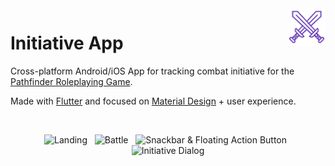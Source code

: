 <img src="./assets/battle_swords.png" title="Initiative" align="right" height="60" />

# Initiative App

Cross-platform Android/iOS App for tracking combat initiative for the [Pathfinder Roleplaying Game](https://en.wikipedia.org/wiki/Pathfinder_Roleplaying_Game).

Made with [Flutter](https://flutter.dev/) and focused on [Material Design](https://material.io/design/) + user experience.


<br>

<p align="center">
<img src="https://user-images.githubusercontent.com/3826929/55366799-a04d1f00-54ea-11e9-8ac8-0b3b7c007ead.png" title="Landing" height="350" />
&nbsp;
<img src="https://user-images.githubusercontent.com/3826929/55291439-ddc48600-53de-11e9-99f9-9ea046c524e4.png" title="Battle" height="350" />
&nbsp;
<img src="https://user-images.githubusercontent.com/3826929/55291448-f2a11980-53de-11e9-8258-4795a9c363fe.png" title="Snackbar &amp; Floating Action Button" height="350" />
&nbsp;
<img src="https://user-images.githubusercontent.com/3826929/55291460-051b5300-53df-11e9-89ec-16b03485af23.png" title="Initiative Dialog" height="350" />  
</p>
